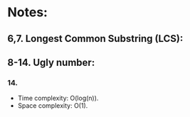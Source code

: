 # Notes: 
## 6,7. Longest Common Substring (LCS):
## 8-14. Ugly number: 
### 14. 
- Time complexity: O(log(n)).
- Space complexity: O(1).